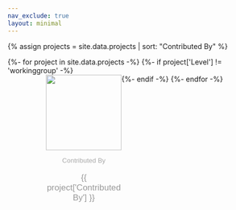 ```yaml
---
nav_exclude: true
layout: minimal
---
```


<style>
#projects_with_contributors dt::after {
  content: "" !important;
}
#projects_with_contributors {
  display: flex;
  flex-wrap: wrap;
  justify-content: center;
}
#projects_with_contributors div {
  flex-basis: 16%;
}
#projects_with_contributors dt img {
  height: 150px;
}
#projects_with_contributors dt {
  text-align: center;
}
#projects_with_contributors dd {
  margin-left: 0;
}
#projects_with_contributors dd p {
  text-align: center;
}
#projects_with_contributors dd p:first-child {
    font-family: Arial;
    font-size: 13px;
    color: #AAAAAA;
}
#projects_with_contributors dd p:last-child {
    font-family: Arial;
    font-size: 17px;
    color: #999999;
}
</style>
{% assign projects = site.data.projects | sort: "Contributed By" %}
<dl id="projects_with_contributors">
{%- for project in site.data.projects -%}
{%- if project['Level'] != 'workinggroup' -%}
  <div>
  <dt><img src="{{ project['Logo URL'] }}" ></dt>
  <dd><p>Contributed By</p><p>{{ project['Contributed By'] }}</p></dd>
  </div>
{%- endif -%}
{%- endfor -%}
</dl>
